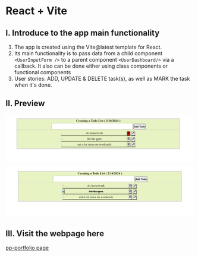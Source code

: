 # React + Vite

## I. Introduce to the app main functionality

1. The app is created using the Vite@latest template for React. 
2. Its main functionality is to pass data from a child component `<UserInputForm />` to a parent component `<UserDashboard/>` via a callback. It also can be done either using class components or functional components
3. User stories: ADD, UPDATE & DELETE task(s), as well as MARK the task when it's done.

## II. Preview
![todolist](public/images/todolist.png)

![todolist2](public/images/todolist2.png)


## III. Visit the webpage here
[pp-portfolio page](https://hon-nova.github.io/todolist_2/)
